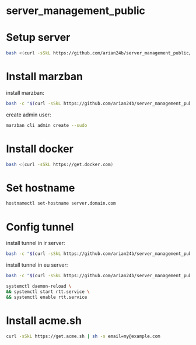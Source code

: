# server_management_public

# Setup server

```bash
bash <(curl -sSkL https://github.com/arian24b/server_management_public/raw/main/server_setup.sh)
```

# Install marzban

install marzban:

```bash
bash -c "$(curl -sSkL https://github.com/arian24b/server_management_public/raw/main/marzban/marzban_installer.sh)" @ install
```

create admin user:

```bash
marzban cli admin create --sudo
```

# Install docker

```bash
bash <(curl -sSkL https://get.docker.com)
```

# Set hostname

```bash
hostnamectl set-hostname server.domain.com
```

# Config tunnel

install tunnel in ir server:

```bash
bash -c "$(curl -sSkL https://github.com/arian24b/server_management_public/raw/main/rtt/installer.sh)" @ ir
```

install tunnel in eu server:

```bash
bash -c "$(curl -sSkL https://github.com/arian24b/server_management_public/raw/main/rtt/installer.sh)" @ eu
```

```bash
systemctl daemon-reload \
&& systemctl start rtt.service \
&& systemctl enable rtt.service
```

# Install acme.sh
```bash
curl -sSkL https://get.acme.sh | sh -s email=my@example.com
```